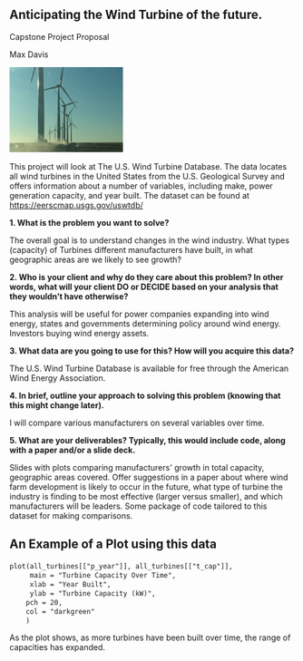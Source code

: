 
## Anticipating the Wind Turbine of the future. 
Capstone Project Proposal

Max Davis

<img src="images/IMG_0686.JPG" width="200" height="150">

  
  
  This project will look at The U.S. Wind Turbine Database. The data locates all wind turbines in the United States from the U.S. Geological Survey and offers information about a number of variables, including make, power generation capacity, and year built. The dataset can be found at <https://eerscmap.usgs.gov/uswtdb/>

__1. What is the problem you want to solve?__

  The overall goal is to understand changes in the wind industry. What types (capacity) of Turbines different manufacturers have built, in what geographic areas are we likely to see growth?
  
__2. Who is your client and why do they care about this problem? In other words, what will your client DO or DECIDE based on your analysis that they wouldn’t have otherwise?__

  This analysis will be useful for power companies expanding into wind energy, states and governments determining policy around wind energy. Investors buying wind energy assets.

__3. What data are you going to use for this? How will you acquire this data?__

  The U.S. Wind Turbine Database is available for free through the American Wind Energy Association.

__4. In brief, outline your approach to solving this problem (knowing that this might change later).__

  I will compare various manufacturers on several variables over time.

__5. What are your deliverables? Typically, this would include code, along with a paper and/or a slide deck.__

  Slides with plots comparing manufacturers' growth in total capacity, geographic areas covered. Offer suggestions in a paper about where wind farm development is likely to occur in the future, what type of turbine the industry is finding to be most effective (larger versus smaller), and which manufacturers will be leaders. Some package of code tailored to this dataset for making comparisons.

## An Example of a Plot using this data


```{r all_turbines, echo=FALSE}
plot(all_turbines[["p_year"]], all_turbines[["t_cap"]], 
     main = "Turbine Capacity Over Time",
     xlab = "Year Built",
     ylab = "Turbine Capacity (kW)",
    pch = 20,
    col = "darkgreen"
    )
```


  As the plot shows, as more turbines have been built over time, the range of capacities has expanded.
